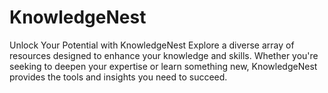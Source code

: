 # KnowledgeNest
Unlock Your Potential with KnowledgeNest  Explore a diverse array of resources designed to enhance your knowledge and skills. Whether you're seeking to deepen your expertise or learn something new, KnowledgeNest provides the tools and insights you need to succeed.

